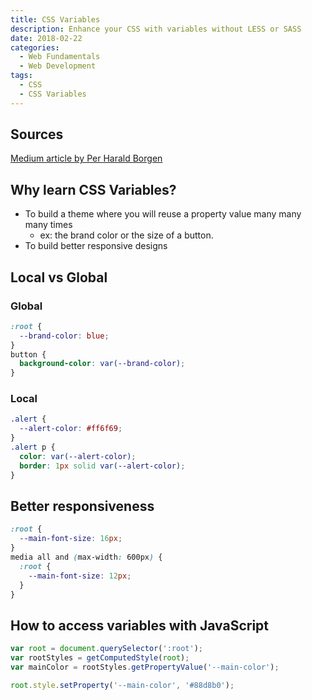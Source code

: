 ```yaml
---
title: CSS Variables
description: Enhance your CSS with variables without LESS or SASS
date: 2018-02-22
categories:
  - Web Fundamentals
  - Web Development
tags:
  - CSS
  - CSS Variables
---
```


## Sources

[Medium article by Per Harald Borgen](https://medium.freecodecamp.org/learn-css-variables-in-5-minutes-80cf63b4025d)

## Why learn CSS Variables?

- To build a theme where you will reuse a property value many many many times
  - ex: the brand color or the size of a button.
- To build better responsive designs

## Local vs Global

### Global

```css
:root {
  --brand-color: blue;
}
button {
  background-color: var(--brand-color);
}
```

### Local

```css
.alert {
  --alert-color: #ff6f69;
}
.alert p {
  color: var(--alert-color);
  border: 1px solid var(--alert-color);
}
```

## Better responsiveness

```css
:root {
  --main-font-size: 16px;
}
media all and (max-width: 600px) {
  :root {
    --main-font-size: 12px;
  }
}
```

## How to access variables with JavaScript

```js
var root = document.querySelector(':root');
var rootStyles = getComputedStyle(root);
var mainColor = rootStyles.getPropertyValue('--main-color');

root.style.setProperty('--main-color', '#88d8b0');
```
